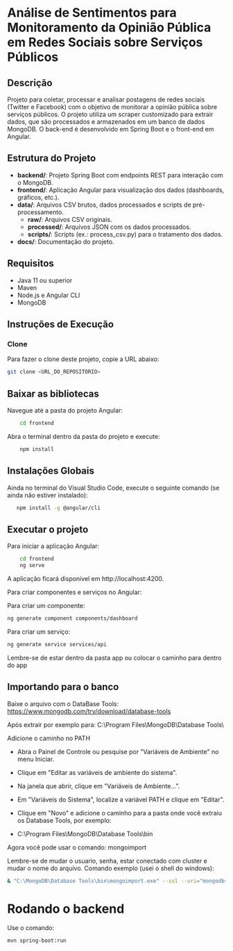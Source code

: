 # Análise de Sentimentos para Monitoramento da Opinião Pública em Redes Sociais sobre Serviços Públicos

## Descrição
Projeto para coletar, processar e analisar postagens de redes sociais (Twitter e Facebook) com o objetivo de monitorar a opinião pública sobre serviços públicos. O projeto utiliza um scraper customizado para extrair dados, que são processados e armazenados em um banco de dados MongoDB. O back-end é desenvolvido em Spring Boot e o front-end em Angular.

## Estrutura do Projeto
- **backend/**: Projeto Spring Boot com endpoints REST para interação com o MongoDB.
- **frontend/**: Aplicação Angular para visualização dos dados (dashboards, gráficos, etc.).
- **data/**: Arquivos CSV brutos, dados processados e scripts de pré-processamento.
  - **raw/**: Arquivos CSV originais.
  - **processed/**: Arquivos JSON com os dados processados.
  - **scripts/**: Scripts (ex.: process_csv.py) para o tratamento dos dados.
- **docs/**: Documentação do projeto.

## Requisitos
- Java 11 ou superior
- Maven
- Node.js e Angular CLI
- MongoDB

## Instruções de Execução

### Clone
Para fazer o clone deste projeto, copie a URL abaixo:
```bash
git clone <URL_DO_REPOSITORIO>
```
## Baixar as bibliotecas 

Navegue até a pasta do projeto Angular:
```bash
    cd frontend
```

Abra o terminal dentro da pasta do projeto e execute:
```bash
    npm install
```

## Instalações Globais

Ainda no terminal do Visual Studio Code, execute o seguinte comando (se ainda não estiver instalado):
```bash
   npm install -g @angular/cli
```
## Executar o projeto

Para iniciar a aplicação Angular:
```bash
    cd frontend
    ng serve
```
A aplicação ficará disponível em http://localhost:4200.

Para criar componentes e serviços no Angular:

Para criar um componente:
```bash
ng generate component components/dashboard
```

Para criar um serviço:
```bash
ng generate service services/api
```
Lembre-se de estar dentro da pasta app ou colocar o caminho para dentro do app

## Importando para o banco

Baixe o arquivo com o DataBase Tools:
https://www.mongodb.com/try/download/database-tools

Após extrair por exemplo para:
C:\Program Files\MongoDB\Database Tools\

Adicione o caminho no PATH
- Abra o Painel de Controle ou pesquise por "Variáveis de Ambiente" no menu Iniciar.

- Clique em "Editar as variáveis de ambiente do sistema".

- Na janela que abrir, clique em "Variáveis de Ambiente...".

- Em "Variáveis do Sistema", localize a variável PATH e clique em "Editar".

- Clique em "Novo" e adicione o caminho para a pasta onde você extraiu os Database Tools, por exemplo:
- C:\Program Files\MongoDB\Database Tools\bin

Agora você pode usar o comando: mongoimport

Lembre-se de mudar o usuario, senha, estar conectado com cluster e mudar o nome do arquivo.
Comando exemplo (usei o shell do windows):
```bash
& "C:\MongoDB\Database Tools\bin\mongoimport.exe" --ssl --uri="mongodb+srv://joaomothe:senha@tcc-analise.uqhcvjn.mongodb.net/TCC-Analise?retryWrites=true&w=majority&appName=TCC-Analise" --collection twitter --file "C:\Faculdade\TCC-Analise\TCC\data\processed\brasilia_educação.json" --jsonArray
```
# Rodando o backend

Use o comando:
```bash
mvn spring-boot:run
```